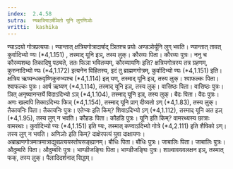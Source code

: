 ```yaml
---
index:  2.4.58
sutra:  ण्यक्षत्रियाऽर्षञितो यूनि लुगणिञोः
vritti:  kashika 
---
```


ण्याऽदयो गोत्रप्रत्ययाः। ण्यान्तात् क्षत्रियगोत्रादार्षाद् ञितश्च प्रयोः अण्डञोर्यूनि लुग् भवति। ण्यान्तात् तावत् कुर्वादिभ्यो ण्यः (*4,1.151) , तस्माद् यूनि इञ्, तस्य लुक्। कौरव्यः पिता। कौरव्यः पुत्रः। ननु च कौरव्यशब्दः तिकादिषु पठ्यते, ततः फिञा भवितव्यम्, कौरव्यायणिः इति? क्षत्रियगोत्रस्य तत्र ग्रहणम्, कुरुनादिभ्यो ण्यः (*4,1.172) इत्यनेन विहितस्य, इदं तु ब्राह्मणगोत्रम्, कुर्वादिभ्यो ण्यः (*4,1.151) इति। क्षत्रिय ऋष्यन्धकवृष्णिकुरुभ्यश्च (*4,1.114) इत् यण्, तस्माद् यूनि इञ्, तस्य लुक्। श्वाफल्कः पिता। श्वाफल्कः पुत्रः। आर्ष ऋष्यण् (*4,1.114), तस्माद् यूनि इञ्, तस्य लुक्। वासिष्ठः पिता। वासिष्ठः पुत्रः। ञित् अनृष्यानन्तर्ये विदाऽदिभ्यो ऽञ् (*4,1.104), तस्माद् यूनि इञ्, तस्य लुक्। बैदः पिता। वैदः पुत्रः। अणः खल्वपि तिकाऽदिभ्यः फिञ् (*4,1.154), तस्माद् यूनि प्राग् दीव्यतो ऽण् (*4,1.83), तस्य लुक्। तैकायनिः पिता। तैकायनिः पुत्रः। एतेभ्यः इति किम्? शिवाऽदिभ्यो ऽण् (*4,1.112), तस्माद् यूनि अत इञ् (*4,1.95), तस्य लुग् न भवति। कौहडः पिता। कौहडि पुत्रः। यूनि इति किम्? वामरथ्यस्य छात्राः वामरथाः। कुर्वादिभ्यो ण्यः (*4,1.151) इति ण्यः, तस्मात् कण्वाऽदिभ्यो गोत्रे (*4,2.111) इति शैषिको ऽण्। तस्य लुग् न भवति। अणिञोः इति किम्? दाक्षेरपत्यं युवा दाक्षायणः। अब्राह्मणगोत्रमात्रमात्राद्युवप्रत्ययस्तोपसङ्ह्यानम्। बौधिः पिता। बौधिः पुत्रः। जाबालिः पिता। जाबालिः पुत्रः। औदुम्बरिः पिता। औदुम्बरिः पुत्रः। भाण्डीजङ्घिः पिता। भाण्डीजङ्घिः पुत्रः। शाल्वावयवलक्षन इञ्, तस्मात् फक्, तस्य लुक्। पैलादिदर्शनात् सिद्धम्।

